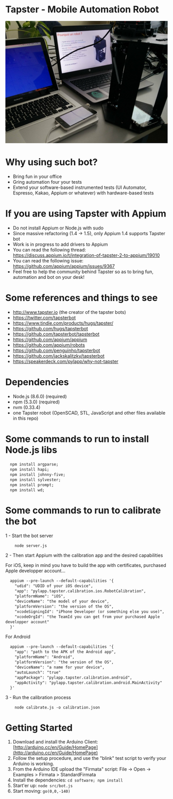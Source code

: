 # Tapster - Mobile Automation Robot

![A Taspter2 bot](desktop.jpeg)

# Why using such bot?
- Bring fun in your office
- Gring automation four your tests
- Extend your software-based instrumented tests (UI Automator, Espresso, Kakao, Appium or whatever) with hardware-based tests

# If you are using Tapster with Appium
- Do not install Appium or Node.js with sudo
- Since massive refactoring (1.4 -> 1.5), only Appium 1.4 supports Tapster bot
- Work is in progress to add drivers to Appium
- You can read the following thread: https://discuss.appium.io/t/integration-of-tapster-2-to-appium/19010
- You can read the following issue: https://github.com/appium/appium/issues/9367
- Feel free to help the community behind Tapster so as to bring fun, automation and bot on your desk!

# Some references and things to see
- http://www.tapster.io (the creator of the tapster bots)
- https://twitter.com/tapsterbot
- https://www.tindie.com/products/hugs/tapster/
- https://github.com/hugs/tapsterbot
- https://github.com/tapsterbot/tapsterbot
- https://github.com/appium/appium
- https://github.com/appium/robots
- https://github.com/penguinho/tapsterbot
- https://github.com/jackskalitzky/tapsterbot
- https://speakerdeck.com/pylapp/why-not-tapster

# Dependencies
- Node.js (8.6.0) (required)
- npm (5.3.0) (required)
- nvm (0.33.4)
- one Tapster robot (OpenSCAD, STL, JavaScript and other files available in this repo)

# Some commands to run to install Node.js libs
```shell
  npm install argparse;
  npm install hapi;
  npm install johnny-five;
  npm install sylvester;
  npm install prompt;
  npm install wd;
```

# Some commands to run to calibrate the bot
1 - Start the bot server
```shell
	node server.js
```

2 - Then start Appium with the calibration app and the desired capabilities

For iOS, keep in mind you have to build the app with certificates, purchased Apple developper account...
```shell
  appium --pre-launch --default-capabilities '{
    "udid": "UDID of your iOS device",
    "app": "pylapp.tapster.calibration.ios.RobotCalibration",
    "platformName": "iOS",
    "deviceName": "the model of your device",
    "platformVersion": "the version of the OS",
    "xcodeSigningId": "iPhone Developer (or something else you use)",
    "xcodeOrgId": "the TeamId you can get from your purchased Apple developper account"
  }'
```

For Android
```shell
  appium --pre-launch --default-capabilities '{
    "app": "path to the APK of the Android app",
    "platformName": "Android",
    "platformVersion": "the version of the OS",
    "deviceName": "a name for your device",
    "autoLaunch": "true"
    "appPackage": "pylapp.tapster.calibration.android",
    "appActivity": "pylapp.tapster.calibration.android.MainActivity"
  }'
```

3 - Run the calibration process
```shell
	node calibrate.js -o calibration.json
```

# Getting Started
1. Download and install the Arduino Client: [http://arduino.cc/en/Guide/HomePage](http://arduino.cc/en/Guide/HomePage)
2. Follow the setup procedure, and use the "blink" test script to verify your Arduino is working.
3. From the Arduino IDE upload the "Firmata" script: File -> Open -> Examples > Firmata > StandardFirmata
4. Install the dependencies: `cd software; npm install`
5. Start'er up: `node src/bot.js`
6. Start moving: `go(0,0,-140)`
